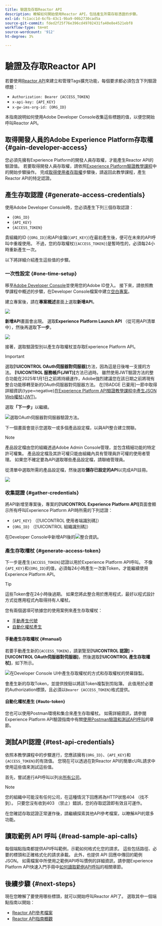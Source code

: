 ```yaml
---
title: 驗證及存取Reactor API
description: 瞭解如何開始使用Reactor API，包括產生所需存取憑證的步驟。
exl-id: fc1acc1d-6cfb-43c1-9ba9-00b2730cad5a
source-git-commit: fded2f25f76e396cd49702431fa40e8e4521ebf8
workflow-type: tm+mt
source-wordcount: '912'
ht-degree: 3%

---
```


# 驗證及存取Reactor API

若要使用[Reactor API](https://developer.adobe.com/experience-platform-apis/references/reactor/)來建立和管理Tags擴充功能，每個要求都必須包含下列驗證標題：

* `Authorization: Bearer {ACCESS_TOKEN}`
* `x-api-key: {API_KEY}`
* `x-gw-ims-org-id: {ORG_ID}`

本指南說明如何使用Adobe Developer Console收集這些標題的值，以便您開始呼叫Reactor API。

## 取得開發人員的Adobe Experience Platform存取權 {#gain-developer-access}

您必須先擁有Experience Platform的開發人員存取權，才能產生Reactor API的驗證值。 若要取得開發人員存取權，請依照[Experience Platform驗證教學課程](/help/landing/api-authentication.md)中的開始步驟操作。 完成[取得使用者存取權](/help/landing/api-authentication.md#gain-user-access)步驟後，請返回此教學課程，產生Reactor API的特定認證。

## 產生存取認證 {#generate-access-credentials}

使用Adobe Developer Console時，您必須產生下列三個存取認證：

* `{ORG_ID}`
* `{API_KEY}`
* `{ACCESS_TOKEN}`

貴組織的ID (`{ORG_ID}`)和API金鑰(`{API_KEY}`)在最初產生後，便可在未來的API呼叫中重複使用。 不過，您的存取權杖(`{ACCESS_TOKEN}`)是暫時性的，必須每24小時重新產生一次。

以下將詳細介紹產生這些值的步驟。

### 一次性設定 {#one-time-setup}

移至[Adobe Developer Console](https://www.adobe.com/go/devs_console_ui)並使用您的Adobe ID登入。 接下來，請依照教學課程中概述的步驟，在Developer Console檔案中建立[空白專案](https://developer.adobe.com/developer-console/docs/guides/projects/projects-empty/)。

建立專案後，請在&#x200B;**專案概述**&#x200B;畫面上選取&#x200B;**新增API**。

![](../images/api/getting-started/add-api-button.png)

**新增API**&#x200B;畫面會出現。 選取&#x200B;**Experience Platform Launch API** （從可用API清單中），然後再選取&#x200B;**下一步**。

![](../images/api/getting-started/add-launch-api.png)

接著，選取驗證型別以產生存取權杖並存取Experience Platform API。

>[!IMPORTANT]
>
>選取&#x200B;**[!UICONTROL OAuth伺服器對伺服器]**&#x200B;方法，因為這是日後唯一支援的方法。 **[!UICONTROL 服務帳戶(JWT)]**&#x200B;方法已過時。 雖然使用JWT驗證方法的整合功能在2025年1月1日之前將持續運作，Adobe強烈建議您在該日期之前將現有整合功能移轉至新的OAuth伺服器對伺服器方法。 在[!BADGE 已棄用]一節中取得詳細資訊{type=negative}[在Experience Platform API驗證教學課程中產生JSON Web權杖(JWT)](/help/landing/api-authentication.md#jwt)。

選取&#x200B;**「下一步」**&#x200B;以繼續。

![選取OAuth伺服器對伺服器驗證方法。](/help/tags/images/api/getting-started/oauth-authentication-method.png)

下一個畫面會提示您選取一或多個產品設定檔，以與API整合建立關聯。

>[!NOTE]
>
>產品設定檔由您的組織透過Adobe Admin Console管理，並包含精細功能的特定許可權集。 產品設定檔及其許可權只能由組織內具有管理員許可權的使用者管理。 如果您不確定要為API選取哪些產品設定檔，請聯絡管理員。

從清單中選取所需的產品設定檔，然後選取&#x200B;**儲存已設定的API**&#x200B;以完成API註冊。

![](../images/api/getting-started/select-product-profile.png)

### 收集認證 {#gather-credentials}

將API新增至專案後，專案的&#x200B;**[!UICONTROL Experience Platform API]**&#x200B;頁面會顯示所有呼叫Experience Platform API時所需的下列認證：

* `{API_KEY}` （[!UICONTROL 使用者端識別碼]）
* `{ORG_ID}` （[!UICONTROL 組織識別碼]）

在Developer Console中新增API後的![整合資訊。](/help/tags/images/api/getting-started/api-integration-information.png)

### 產生存取權杖 {#generate-access-token}

下一步是產生`{ACCESS_TOKEN}`認證以用於Experience Platform API呼叫。 不像`{API_KEY}`和`{ORG_ID}`的值，必須每24小時產生一次新Token，才能繼續使用Experience Platform API。

>[!TIP]
>
>這些Token會在24小時後過期。 如果您將此整合用於應用程式，最好以程式設計方式從應用程式內取得持有人權杖。

您有兩個選項可依據您的使用案例來產生存取權杖：

* [手動產生代號](#manual)
* [自動化權杖產生](#auto-token)

#### 手動產生存取權杖 {#manual}

若要手動產生新的`{ACCESS_TOKEN}`，請瀏覽至&#x200B;**[!UICONTROL 認證]** > **[!UICONTROL OAuth伺服器對伺服器]**，然後選取&#x200B;**[!UICONTROL 產生存取權杖]**，如下所示。

![在Developer Console UI中產生存取權杖的方式和存取權杖的熒幕錄製。](/help/tags/images/api/getting-started/generate-access-token.gif)

會產生新的存取Token，並提供按鈕以將該Token複製到剪貼簿。 此值用於必要的Authorization標頭，且必須以`Bearer {ACCESS_TOKEN}`格式提供。

#### 自動化權杖產生 {#auto-token}

您也可以使用Postman環境和集合來產生存取權杖。 如需詳細資訊，請參閱Experience Platform API驗證指南中有關[使用Postman驗證和測試API呼叫](/help/landing/api-authentication.md#use-postman)的章節。

## 測試API認證 {#test-api-credentials}

依照本教學課程中的步驟進行，您應該擁有`{ORG_ID}`、`{API_KEY}`和`{ACCESS_TOKEN}`的有效值。 您現在可以透過在對Reactor API的簡單cURL請求中使用這些值來測試這些值。

首先，嘗試進行API呼叫以列出[所有公司](./endpoints/companies.md#list)。

>[!NOTE]
>
>您的組織中可能沒有任何公司，在這種情況下回應將為HTTP狀態404 （找不到）。 只要您沒有收到403 （禁止）錯誤，您的存取認證即有效且可運作。

在您確認存取認證正常運作後，請繼續探索其他API參考檔案，以瞭解API的眾多功能。

## 讀取範例 API 呼叫 {#read-sample-api-calls}

每個端點指南都提供API呼叫範例，示範如何格式化您的請求。 這些包括路徑、必要的標頭和正確格式化的請求承載。 此外，也提供 API 回應中傳回的範例 JSON。 如需檔案中所使用之範例API呼叫慣例的詳細資訊，請參閱Experience Platform API快速入門手冊中[如何讀取範例API呼叫](../../landing/api-guide.md#sample-api)的相關章節。

## 後續步驟 {#next-steps}

現在您瞭解了要使用哪些標頭，就可以開始呼叫Reactor API了。 選取其中一個端點指南以開始：

* [Reactor API參考檔案](https://developer.adobe.com/experience-platform-apis/references/reactor/)
* [Reactor API指南概觀](/help/tags/api/overview.md)
